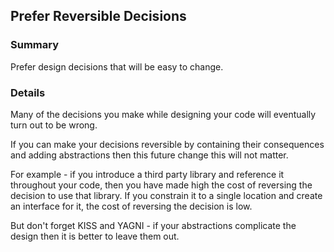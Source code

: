 ## Prefer Reversible Decisions

### Summary

Prefer design decisions that will be easy to change. 

### Details

Many of the decisions you make while designing your code will eventually turn out to be wrong. 

If you can make your decisions reversible by containing their consequences and adding abstractions then this future change this will not matter.

For example - if you introduce a third party library and reference it throughout your code, then you have made high the cost of reversing the decision to use that library. If you constrain it to a single location and create an interface for it, the cost of reversing the decision is low.

But don't forget KISS and YAGNI - if your abstractions complicate the design then it is better to leave them out.

